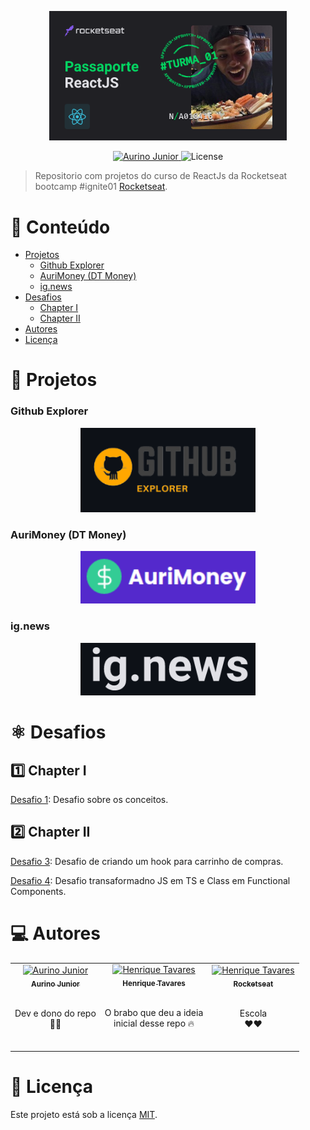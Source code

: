<p align="center">
   <img src="./assets/img/cracha.png" alt="Ignite" width="380"/>
</p>

<p align="center">
   <a href="https://www.linkedin.com/in/aurino-junior-7718a4158/">
      <img alt="Aurino Junior" src="https://img.shields.io/badge/-Aurino Junior-0390fc?style=flat&logo=Linkedin&logoColor=white" />
   </a>

  <img alt="License" src="https://img.shields.io/badge/license-MIT-01B755">
</p>

> Repositorio com projetos do curso de ReactJs da Rocketseat bootcamp #ignite01  [Rocketseat](https://github.com/Rocketseat).

# :pushpin: Conteúdo

- [Projetos](#rocket-projetos)
  - [Github Explorer](#github-explorer)
  - [AuriMoney (DT Money)](#dt-money)
  - [ig.news](#ignews)
- [Desafios](#atom_symbol-desafios)
  - [Chapter I](#one-chapter-i)
  - [Chapter II](#two-chapter-ii)
- [Autores](#computer-autores)
- [Licença](#closed_book-licença)

# :rocket: Projetos

### Github Explorer

<p align="center">
  <a href="https://github.com/AurinoJunior/Ignite-reactjs/tree/master/01-github-explore">
     <img src="./assets/img/github-explore.png" alt="Github Explorer" width="280"/>
   </a>
</p>

### AuriMoney (DT Money)

<p align="center">
  <a href="https://github.com/AurinoJunior/Ignite-reactjs/tree/master/02-aurimoney">
     <img src="./assets/img/aurimoney.png" alt="DT Money" width="280"/>
   </a>
</p>

### ig.news

<p align="center">
  <a href="https://github.com/AurinoJunior/Ignite-reactjs/tree/master/03-ig.news">
     <img src="./assets/img/ig-news.png" alt="ig.news" width="280"/>
   </a>
</p>


# :atom_symbol: Desafios

## :one: Chapter I

[Desafio 1](https://github.com/AurinoJunior/Ignite-reactjs/tree/master/Desafios/01-to-do): Desafio sobre os conceitos.

## :two: Chapter II

[Desafio 3](https://github.com/AurinoJunior/Ignite-reactjs/tree/master/Desafios/02-create-hook-cart): Desafio de criando um hook para carrinho de compras.

[Desafio 4](https://github.com/AurinoJunior/Ignite-reactjs/tree/master/Desafios/03-refactoring-js-ts): Desafio transaformadno JS em TS e Class em Functional Components.


# :computer: Autores

<table>
  <tr>
    <td align="center">
      <a href="https://www.linkedin.com/in/aurino-junior-7718a4158/">
        <img src="https://avatars.githubusercontent.com/u/32946164?v=4" width="100px;" alt="Aurino Junior"/>
        <br />
        <sub>
          <b>Aurino Junior</b>
        </sub>
      </a>
      <br />
      <br />
      <p>Dev e dono do repo <br>🚀🚀</p>
      <br />
    </td>
    <td align="center">
      <a href="https://www.linkedin.com/in/tavareshenrique/">
        <img src="https://avatars1.githubusercontent.com/u/27022914?v=4" width="100px;" alt="Henrique Tavares"/>
        <br />
        <sub>
          <b>Henrique Tavares</b>
        </sub>
      </a>
      <br />
      <br />
      <p>O brabo que deu a ideia <br> inicial desse repo 🔥</p>
      <br />
    </td>
    <td align="center">
      <a href="http://github.com/rocketseat/">
        <img src="https://avatars0.githubusercontent.com/u/28929274?s=200&v=4" width="100px;" alt="Henrique Tavares"/>
        <br />
        <sub>
          <b>Rocketseat</b>
        </sub>
      </a>
      <br />
      <br />
      <p>Escola <br>❤️❤️</p>
      <br />
    </td>
  </tr>
</table>

# :closed_book: Licença

Este projeto está sob a licença [MIT](./LICENSE).
